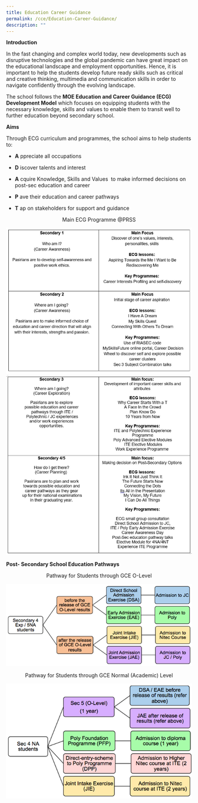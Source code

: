 ```yaml
---
title: Education Career Guidance
permalink: /cce/Education-Career-Guidance/
description: ""
---
```

**Introduction**  

In the fast changing and complex world today, new developments such as disruptive technologies and the global pandemic can have great impact on the educational landscape and employment opportunities. Hence, it is important to help the students develop future ready skills such as critical and creative thinking, multimedia and communication skills in order to navigate confidently through the evolving landscape.

  

The school follows the **MOE Education and Career Guidance (ECG) Development Model** which focuses on equipping students with the necessary knowledge, skills and values to enable them to transit well to further education beyond secondary school.

  

**Aims**

Through ECG curriculum and programmes, the school aims to help students to:

  

*   **A** ppreciate all occupations
*   **D** iscover talents and interest
*   **A** cquire Knowledge, Skills and Values  to make informed decisions on post-sec education and career  
    
*   **P** ave their education and career pathways  
    
*   **T** ap on stakeholders for support and guidance   
    

<center>Main ECG Programme @PRSS</center>

![](/images/Table%201.jpeg)
![](/images/Table%202.jpeg)

**Post- Secondary School Education Pathways**

<center>Pathway for Students through GCE O-Level</center>

![](/images/Pathway%20O%20Level.png)

<center>Pathway for Students through GCE Normal (Academic) Level</center>

![](/images/Pathway%20N(A)%20Level.png)